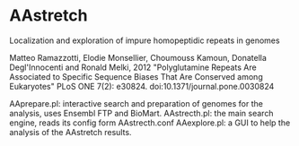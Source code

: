 # AAstretch
Localization and exploration of impure homopeptidic repeats in genomes

Matteo Ramazzotti, Elodie Monsellier, Choumouss Kamoun, Donatella Degl'Innocenti and Ronald Melki, 2012
"Polyglutamine Repeats Are Associated to Specific Sequence Biases That Are Conserved among Eukaryotes"
PLoS ONE 7(2): e30824. doi:10.1371/journal.pone.0030824

AAprepare.pl: interactive search and preparation of genomes for the analysis, uses Ensembl FTP and BioMart.
AAstrecth.pl: the main search engine, reads its config form AAstrecth.conf
AAexplore.pl: a GUI to help the analysis of the AAstretch results.
